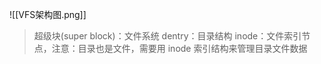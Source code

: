 ![[VFS架构图.png]]
> 超级块(super block)：文件系统
> dentry：目录结构
> inode：文件索引节点，注意：目录也是文件，需要用 inode 索引结构来管理目录文件数据
